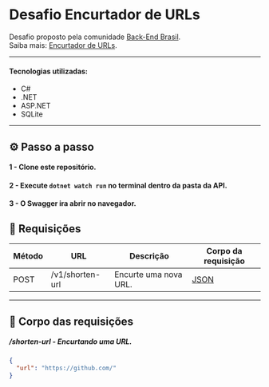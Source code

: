 ﻿# Desafio Encurtador de URLs

Desafio proposto pela comunidade [Back-End Brasil](https://github.com/backend-br).  
Saiba mais: [Encurtador de URLs](https://github.com/backend-br/desafios/blob/master/url-shortener/PROBLEM.md).
 
---

#### Tecnologias utilizadas:

- C#
- .NET
- ASP.NET
- SQLite

---

## ⚙️ Passo a passo

#### 1 - Clone este repositório.

#### 2 - Execute `dotnet watch run` no terminal dentro da pasta da API.

#### 3 - O Swagger ira abrir no navegador.

## 📨 Requisições

| Método | URL                            | Descrição                       | Corpo da requisição     |
| ------ | ------------------------------ | ------------------------------- | ----------------------- |
| POST   | /v1/shorten-url                | Encurte uma nova URL.           | [JSON](#encurtarurl)    |

---

## 📄 Corpo das requisições

##### <a id="encurtarurl">/shorten-url - Encurtando uma URL.</a>

```json
{
  "url": "https://github.com/"
}
```